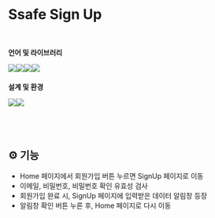 # Ssafe Sign Up

<br>

**언어 및 라이브러리**

<div style="display:flex; margin-bottom:20px;">

<img src="https://img.shields.io/badge/React-61DAFB?style=for-the-badge&logo=react&logoColor=black">

<img src="https://img.shields.io/badge/tailwind-06B6D4?style=for-the-badge&logo=tailwindcss&logoColor=white">

<img src="https://img.shields.io/badge/react hook form-EC5990?style=for-the-badge&logo=reacthookform&logoColor=white">

<img src="https://img.shields.io/badge/react router-CA4245?style=for-the-badge&logo=reactrouter&logoColor=white">

</div>

**설계 및 환경**

<div style="display:flex; margin-bottom:20px;">

<img src="https://img.shields.io/badge/visual studio code-007ACC?style=for-the-badge&logo=visualstudiocode&logoColor=white">

<img src="https://img.shields.io/badge/github-181717?style=for-the-badge&logo=github&logoColor=white">

</div>

<br><br>

## ⚙ 기능
-  Home 페이지에서 회원가입 버튼 누르면 SignUp 페이지로 이동
-  이메일, 비밀번호, 비밀번호 확인 유효성 검사
-  회원가입 완료 시, SignUp 페이지에 입력받은 데이터 알림창 등장
-  알림창 확인 버튼 누른 후, Home 페이지로 다시 이동
